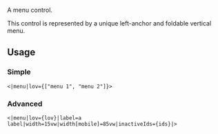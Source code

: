 A menu control.

This control is represented by a unique left-anchor and foldable vertical menu.

## Usage

### Simple

<code><|menu|lov={["menu 1", "menu 2"]}></code>

### Advanced

<code><|menu|lov={lov}|label=a label|width=15vw|width[mobile]=85vw|inactiveIds={ids}|></code>

